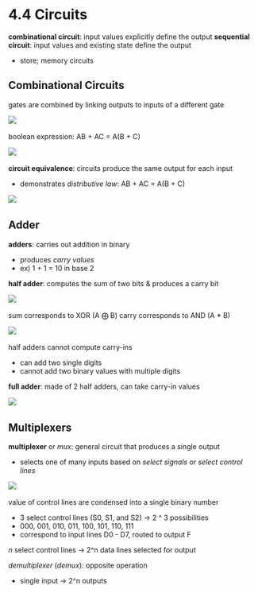 # 4.4 Circuits
**combinational circuit**: input values explicitly define the output
**sequential circuit**: input values and existing state define the output
- store; memory circuits

## Combinational Circuits
gates are combined by linking outputs to inputs of a different gate

![](..\..\.pastes\2021-06-25-07-54-17.png)

boolean expression: AB + AC = A(B + C)

![](..\..\.pastes\2021-06-25-07-56-20.png)

**circuit equivalence**: circuits produce the same output for each input
- demonstrates _distributive law_: AB + AC = A(B + C)

![](..\..\.pastes\2021-06-25-07-57-58.png)

## Adder
**adders**: carries out addition in binary
- produces _carry values_
- ex) 1 + 1 = 10 in base 2

**half adder**: computes the sum of two bits & produces a carry bit

![](..\..\.pastes\2021-06-25-08-03-43.png)

sum corresponds to XOR (A ⨁ B)
carry corresponds to AND (A * B)

![](..\..\.pastes\2021-06-25-08-04-16.png)

half adders cannot compute carry-ins
- can add two single digits
- cannot add two binary values with multiple digits

**full adder**: made of 2 half adders, can take carry-in values

![](..\..\.pastes\2021-06-25-08-08-10.png)

## Multiplexers
**multiplexer** or _mux_: general circuit that produces a single output
- selects one of many inputs based on _select signals_ or _select control lines_

![](..\..\.pastes\2021-06-25-08-09-25.png)

value of control lines are condensed into a single binary number
- 3 select control lines (S0, S1, and S2) -> 2 ^ 3 possibilities
- 000, 001, 010, 011, 100, 101, 110, 111
- correspond to input lines D0 - D7, routed to output F

_n_ select control lines -> 2^n data lines selected for output

_demultiplexer_ (_demux_): opposite operation
- single input -> 2^n outputs